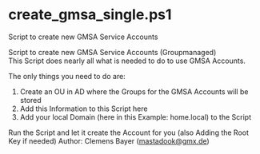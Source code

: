 # create_gmsa_single.ps1
Script to create new GMSA Service Accounts


Script to create new GMSA Service Accounts (Groupmanaged)  
This Script does nearly all what is needed to do to use GMSA Accounts. 

The only things you need to do are:  
1. Create an OU in AD where the Groups for the GMSA Accounts will be stored  
2. Add this Information to this Script here  
3. Add your local Domain (here in this Example: home.local) to the Script   

Run the Script and let it create the Account for you  (also Adding the Root Key if needed) 
Author: Clemens Bayer (mastadook@gmx.de)
